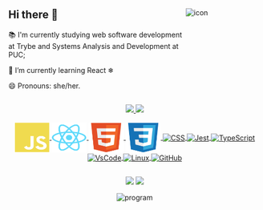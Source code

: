 <div>
  <img align="right" alt="icon" height="150" width="150" src="https://media.discordapp.net/attachments/873969245543862274/873969327009857576/download20210800131023.png">
  <h2> Hi there 🖖 </h2>
 
  <p align="left">📚 I'm currently studying web software development at Trybe and Systems Analysis and Development at PUC;</p>
  <p align="left">🌱 I’m currently learning React ❄</p>
  <p align="left">😄 Pronouns: she/her.</p>
</div>

##

<div align="center">
  <a href="https://github.com/jessicqueiroz">
  <img height="160em" src="https://github-readme-stats.vercel.app/api?username=jessicqueiroz&show_icons=true&theme=radical&include_all_commits=true&count_private=true"/>
  <img height="160em" src="https://github-readme-stats.vercel.app/api/top-langs/?username=jessicqueiroz&layout=compact&langs_count=7&theme=radical"/>
</div>
<div style="display: inline_block" align="center"><br>
  <img align="center" alt="Js" height="60" width="70" src="https://raw.githubusercontent.com/devicons/devicon/master/icons/javascript/javascript-plain.svg">
  <img align="center" alt="React" height="60" width="70" src="https://raw.githubusercontent.com/devicons/devicon/master/icons/react/react-original.svg">
  <img align="center" alt="HTML" height="60" width="70" src="https://raw.githubusercontent.com/devicons/devicon/master/icons/html5/html5-original.svg">
  <img align="center" alt="CSS" height="60" width="70" src="https://raw.githubusercontent.com/devicons/devicon/master/icons/css3/css3-original.svg">
  <img align="center" alt="CSS" height="60" width="70" src="https://cdn.jsdelivr.net/gh/devicons/devicon/icons/git/git-original.svg">
  <img align="center" alt="Jest" height="60" width="70" src="https://cdn.jsdelivr.net/gh/devicons/devicon/icons/jest/jest-plain.svg">
  <img align="center" alt="TypeScript" height="60" width="70" src="https://cdn.jsdelivr.net/gh/devicons/devicon/icons/typescript/typescript-original.svg">
  <img align="center" alt="VsCode" height="60" width="70" src="https://cdn.jsdelivr.net/gh/devicons/devicon/icons/visualstudio/visualstudio-plain.svg">
  <img align="center" alt="Linux" height="60" width="70" src="https://cdn.jsdelivr.net/gh/devicons/devicon/icons/linux/linux-original.svg">
  <img align="center" alt="GitHub" height="60" width="70" src="https://cdn.jsdelivr.net/gh/devicons/devicon/icons/github/github-original.svg">
</div>
  
  ##
  
 <div align="center">
    <a href = "mailto:gnr0034@gmail.com"><img src="https://img.shields.io/badge/-Gmail-%23333?style=for-the-badge&logo=gmail&logoColor=white" target="_blank"></a>
    <a href="https://www.linkedin.com/in/jessicqueiroz/" target="_blank"><img src="https://img.shields.io/badge/-LinkedIn-%230077B5?style=for-the-badge&logo=linkedin&logoColor=white" target="_blank"></a> 
 
  ![program](https://media.giphy.com/media/iIqmM5tTjmpOB9mpbn/giphy.gif)
 
</div>
 

